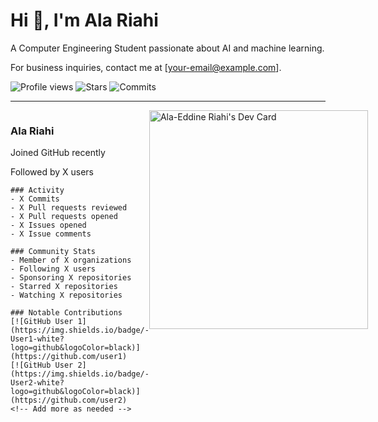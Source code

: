 # Hi 👋, I'm Ala Riahi

A Computer Engineering Student passionate about AI and machine learning. 

For business inquiries, contact me at [your-email@example.com].

![Profile views](https://komarev.com/ghpvc/?username=alaeddineriahi&color=blueviolet) 
![Stars](https://img.shields.io/github/stars/alaeddineriahi?style=flat&color=yellow) 
![Commits](https://img.shields.io/github/commit-activity/y/alaeddineriahi/repo-name?color=green)

---

<div style="display: flex; flex-direction: row;">
  <div style="flex: 1;">
    <h3>Ala Riahi</h3>
    <p>Joined GitHub recently</p>
    <p>Followed by X users</p>

    ### Activity
    - X Commits
    - X Pull requests reviewed
    - X Pull requests opened
    - X Issues opened
    - X Issue comments

    ### Community Stats
    - Member of X organizations
    - Following X users
    - Sponsoring X repositories
    - Starred X repositories
    - Watching X repositories

    ### Notable Contributions
    [![GitHub User 1](https://img.shields.io/badge/-User1-white?logo=github&logoColor=black)](https://github.com/user1)
    [![GitHub User 2](https://img.shields.io/badge/-User2-white?logo=github&logoColor=black)](https://github.com/user2)
    <!-- Add more as needed -->
  </div>
  <div style="flex: 1;">
    <a href="https://app.daily.dev/alaeddineriahi"><img src="https://api.daily.dev/devcards/v2/kFL6KlP0tQwzls678Vy4P.png?type=default&r=afg" width="350" alt="Ala-Eddine Riahi's Dev Card"/></a>
  </div>
</div>
